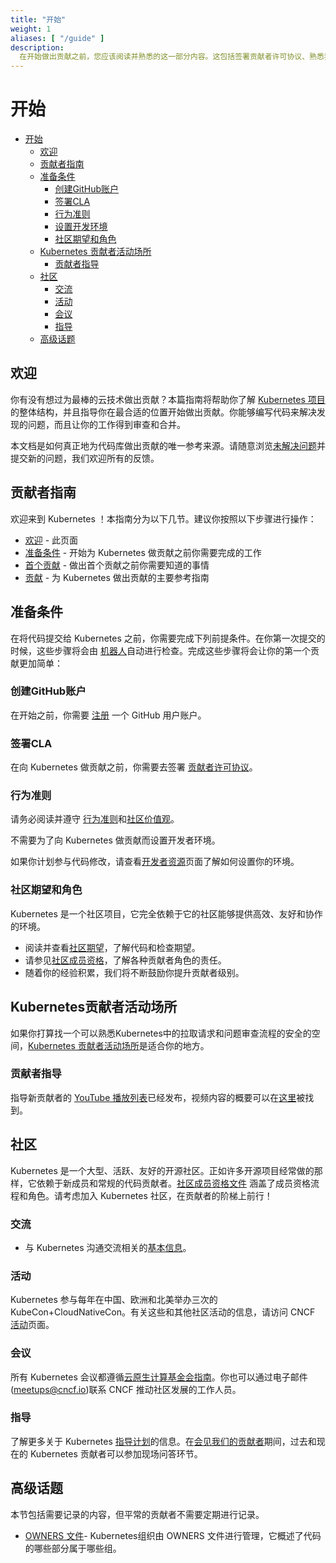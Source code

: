 ```yaml
---
title: "开始"
weight: 1
aliases: [ "/guide" ]
description:
  在开始做出贡献之前，您应该阅读并熟悉的这一部分内容。这包括签署贡献者许可协议、熟悉我们的行为准则等。
---
```


<!--
# Getting Started

- [Getting Started](#KASIHI)
  - [Welcome](#welcome)
  - [Contributor Guide](#contributor-guide)
  - [Prerequisites](#prerequisites)
    - [Create a GitHub account](#create-a-github-account)
    - [Sign the CLA](#sign-the-cla)
    - [Code of Conduct](#code-of-conduct)
    - [Setting up your development environment](#setting-up-your-development-environment)
    - [Community Expectations and Roles](#community-expectations-and-roles)
  - [Kubernetes Contributor Playground](#kubernetes-contributor-playground)
    - [Contributor Workshops](#contributor-workshops)
  - [Community](#community)
    - [Communication](#communication)
    - [Events](#events)
    - [Meetups](#meetups)
    - [Mentorship](#mentorship)
  - [Advanced Topics](#advanced-topics)
-->

# 开始

- [开始](#开始)
  - [欢迎](#欢迎)
  - [贡献者指南](#贡献者指南)
  - [准备条件](#准备条件)
    - [创建GitHub账户](#创建GitHub账户)
    - [签署CLA](#签署CLA)
    - [行为准则](#行为准则)
    - [设置开发环境](#设置开发环境)
    - [社区期望和角色](#社区期望和角色)
  - [Kubernetes 贡献者活动场所](#Kubernetes贡献者活动场所)
    - [贡献者指导](#贡献者指导)
  - [社区](#社区)
    - [交流](#交流)
    - [活动](#活动)
    - [会议](#会议)
    - [指导](#指导)
  - [高级话题](#高级话题)
<!--
## Welcome

Have you ever wanted to contribute to the coolest cloud technology?
This guide will help you understand the overall organization of the [Kubernetes
project](https://kubernetes.io/), and direct you to the best places to get started contributing. You'll
be able to pick up issues, write code to fix them, and get your work reviewed
and merged.

This document is the single source of truth for how to contribute to the code
base. Feel free to browse the  [open issues] and file new ones, all feedback
is welcome!
-->

## 欢迎

你有没有想过为最棒的云技术做出贡献？本篇指南将帮助你了解 [Kubernetes 项目](https://kubernetes.io/) 的整体结构，并且指导你在最合适的位置开始做出贡献。你能够编写代码来解决发现的问题，而且让你的工作得到审查和合并。

本文档是如何真正地为代码库做出贡献的唯一参考来源。请随意浏览[未解决问题]并提交新的问题，我们欢迎所有的反馈。

<!--
## Contributor Guide

Welcome to Kubernetes! This guide is broken up into the following sections.
It is recommended that you follow these steps in order:

- [Welcome](#welcome) - this page 
- [Prerequisites](#prerequisites) - tasks you need to complete before
  you can start contributing to Kubernetes
- [Your First Contribution](./first-contribution.md) - things you'll need to know
  before making your first contribution
- [Contributing](./contributing.md) - the main reference guide to contributing
  to Kubernetes
-->

## 贡献者指南

欢迎来到 Kubernetes ！本指南分为以下几节。建议你按照以下步骤进行操作：

- [欢迎](#welcome) - 此页面 
- [准备条件](#prerequisites) - 开始为 Kubernetes 做贡献之前你需要完成的工作
- [首个贡献](./first-contribution.md) - 做出首个贡献之前你需要知道的事情
- [贡献](./contributing.md) - 为 Kubernetes 做出贡献的主要参考指南

<!--
## Prerequisites

Before submitting code to Kubernetes, you should first complete the following
prerequisites. These steps are checked automatically by [a bot] during your
first submission.  Completing these steps will make your first contribution
easier: 
-->

## 准备条件

在将代码提交给 Kubernetes 之前，你需要完成下列前提条件。在你第一次提交的时候，这些步骤将会由 [机器人]自动进行检查。完成这些步骤将会让你的第一个贡献更加简单：

<!--
### Create a GitHub account

Before you get started, you will need to [signup](http://github.com/signup) for a GitHub user account. 
-->

### 创建GitHub账户

在开始之前，你需要 [注册](http://github.com/signup) 一个 GitHub 用户账户。

<!--
### Sign the CLA

Before you can contribute to Kubernetes, you will need to sign the
[Contributor License Agreement].  
-->

### 签署CLA

在向 Kubernetes 做贡献之前，你需要去签署 [贡献者许可协议](https://github.com/kubernetes/community/blob/master/CLA.md)。

<!--
### Code of Conduct

Please make sure to read and observe the [Code of Conduct] and 
[Community Values]
-->

### 行为准则

请务必阅读并遵守 [行为准则]和[社区价值观]。

<!--
### Setting up your development environment

It is not required to set up a developer environment in order to contribute to
Kubernetes.

If you plan to contribute code changes, review the [developer resources] page
for how to set up your environment.
-->

不需要为了向 Kubernetes 做贡献而设置开发者环境。

如果你计划参与代码修改，请查看[开发者资源]页面了解如何设置你的环境。

<!--
### Community Expectations and Roles

Kubernetes is a community project. Consequently, it is wholly dependent on its
community to provide a productive, friendly and collaborative environment.

- Read and review the [Community Expectations] for an 
  understanding of code and review expectations.
- See [Community Membership][CM] for a list the various 
  responsibilities of contributor roles. 
- You are encouraged to move up this contributor ladder as you gain experience.
-->

### 社区期望和角色

Kubernetes 是一个社区项目，它完全依赖于它的社区能够提供高效、友好和协作的环境。

- 阅读并查看[社区期望]，了解代码和检查期望。
- 请参见[社区成员资格][CM]，了解各种贡献者角色的责任。
- 随着你的经验积累，我们将不断鼓励你提升贡献者级别。

<!--
## Kubernetes Contributor Playground

If you are looking for a safe place, where you can familiarize yourself with 
the pull request and issue review process in Kubernetes, then the
[Kubernetes Contributor Playground] is the right place for you.
-->

## Kubernetes贡献者活动场所

如果你打算找一个可以熟悉Kubernetes中的拉取请求和问题审查流程的安全的空间，[Kubernetes 贡献者活动场所]是适合你的地方。

<!--
### Contributor Workshops

A [Youtube playlist] of the New Contributor workshop has been posted. An
outline of the video content can be found [here].
-->

### 贡献者指导

指导新贡献者的 [YouTube 播放列表]已经发布，视频内容的概要可以在[这里]被找到。

<!--
## Community

Kubernetes is a large, lively, friendly open-source community. As many open
source projects often do, it depends on new people becoming members and regular
code contributors. The [Community Membership Document][CM] covers membership
processes and roles. Please consider joining Kubernetes, and making your way
up the contributor ladder!
-->

## 社区

Kubernetes 是一个大型、活跃、友好的开源社区。正如许多开源项目经常做的那样，它依赖于新成员和常规的代码贡献者。[社区成员资格文件][CM] 涵盖了成员资格流程和角色。请考虑加入 Kubernetes 社区，在贡献者的阶梯上前行！

<!--
### Communication

- [General Information] relating to Kubernetes communication policies
-->

### 交流

- 与 Kubernetes 沟通交流相关的[基本信息]。

<!--
### Events

Kubernetes participates in KubeCon + CloudNativeCon, held three times per year
in China, Europe and in North America. Information about these and other
community events is available on the CNCF [Events] pages.
-->

### 活动

Kubernetes 参与每年在中国、欧洲和北美举办三次的 KubeCon+CloudNativeCon。有关这些和其他社区活动的信息，请访问 CNCF [活动]页面。

<!--
### Meetups

All Kubernetes meetups follow the general [Cloud Native Computing Foundation Guidelines]
You may also contact CNCF Staff driving the Community Groups  (previously known
as Meetups) program by email (meetups@cncf.io)
-->

### 会议

所有 Kubernetes 会议都遵循[云原生计算基金会指南]。你也可以通过电子邮件(meetups@cncf.io)联系 CNCF 推动社区发展的工作人员。

<!--
### Mentorship

Learn more about the Kubernetes [mentoring initiatives]. Join past and present
Kubernetes Contributors for a live question-and-answer session during
[Meet Our Contributors].
-->

### 指导 

了解更多关于 Kubernetes [指导计划]的信息。在[会见我们的贡献者]期间，过去和现在的 Kubernetes 贡献者可以参加现场问答环节。

<!--
## Advanced Topics

This section includes things that need to be documented, but typical contributors
do not need to interact with regularly.

- [OWNERS files] - The Kubernetes organizations are managed with OWNERS files,
  which outline which parts of the code are owned by what groups.
-->

## 高级话题

本节包括需要记录的内容，但平常的贡献者不需要定期进行记录。
- [OWNERS 文件]- Kubernetes组织由 OWNERS 文件进行管理，它概述了代码的哪些部分属于哪些组。

[机器人]: https://github.com/k8s-ci-robot
[贡献者许可协议]: /CLA.md
[行为准则]: /code-of-conduct.md
[社区价值观]: /values.md
[首个贡献]: ./first-contribution.md
[贡献]: ./contributing.md
[开发者资源]: /contributors/devel/README.md#setting-up-your-dev-environment-coding-and-debugging
[社区期望]: ./expectations.md
[CM]: /community-membership.md
[这里]: /events/2019/11-contributor-summit
[基本信息]: /communication
[指导计划]: /mentoring/README.md
[会见我们的贡献者]: /mentoring/programs/meet-our-contributors.md
[OWNERS 文件]: ./owners.md
[云原生计算基金会指南]: https://github.com/cncf/communitygroups
[活动]: https://www.cncf.io/events/
[YouTube 播放列表]: https://www.youtube.com/playlist?list=PL69nYSiGNLP3M5X7stuD7N4r3uP2PZQUx
[Kubernetes 贡献者活动场所]: https://github.com/kubernetes-sigs/contributor-playground/blob/master/README.md
[未解决问题]: https://github.com/kubernetes/community/issues?q=is%3Aissue+is%3Aopen+label%3Aarea%2Fcontributor-guide
